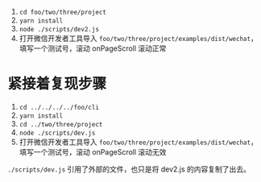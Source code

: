 1. `cd foo/two/three/project`
2. `yarn install`
3. `node ./scripts/dev2.js`
4. 打开微信开发者工具导入 `foo/two/three/project/examples/dist/wechat`， 填写一个测试号，滚动 onPageScroll 滚动正常

# 紧接着复现步骤

1. `cd ../../../../foo/cli`
2. `yarn install`
3. `cd ../two/three/project`
4. `node ./scripts/dev.js`
5. 打开微信开发者工具导入 `foo/two/three/project/examples/dist/wechat`， 填写一个测试号，滚动 onPageScroll 滚动无效

`./scripts/dev.js` 引用了外部的文件，也只是将 dev2.js 的内容复制了出去。
